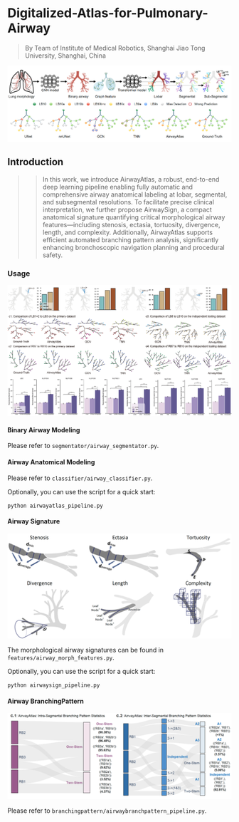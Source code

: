 # Digitalized-Atlas-for-Pulmonary-Airway
> By Team of  Institute of Medical Robotics, Shanghai Jiao Tong University, Shanghai, China

<div align=center><img src="figs/example1.png"></div>


## Introduction
>> In this work, we introduce AirwayAtlas, a robust, end-to-end deep learning pipeline enabling fully automatic and comprehensive airway anatomical labeling at lobar, segmental, and subsegmental resolutions. To facilitate precise clinical interpretation, we further propose AirwaySign, a compact anatomical signature quantifying critical morphological airway features—including stenosis, ectasia, tortuosity, divergence, length, and complexity. Additionally, AirwayAtlas supports efficient automated branching pattern analysis, significantly enhancing bronchoscopic navigation planning and procedural safety.



### Usage
<div align=center><img src="figs/example3.png"></div>

#### Binary Airway Modeling
Please refer to ```segmentator/airway_segmentator.py```.

#### Airway Anatomical Modeling
Please refer to ```classifier/airway_classifier.py```.


Optionally, you can use the script for a quick start:

```
python airwayatlas_pipeline.py
```

#### Airway Signature

<div align=center><img src="figs/example2.png"></div>

The morphological airway signatures can be found in ```features/airway_morph_features.py```.

Optionally, you can use the script for a quick start:

```
python airwaysign_pipeline.py
```

#### Airway BranchingPattern

<div align=center><img src="figs/example4.png"></div>

Please refer to ```branchingpattern/airwaybranchpattern_pipeline.py```.
